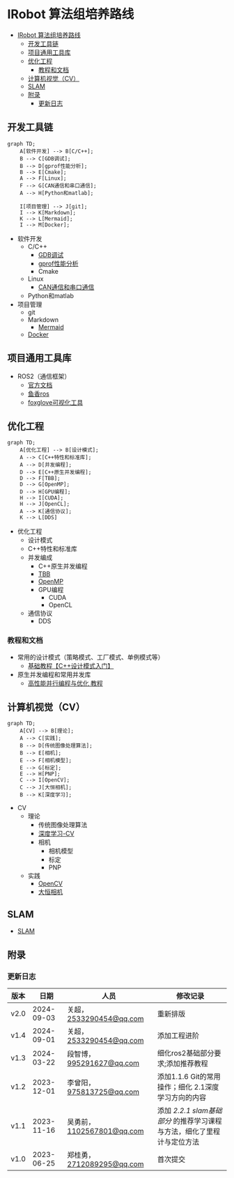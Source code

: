 # IRobot 算法组培养路线

- [IRobot 算法组培养路线](#irobot-算法组培养路线)
  - [开发工具链](#开发工具链)
  - [项目通用工具库](#项目通用工具库)
  - [优化工程](#优化工程)
    - [教程和文档](#教程和文档)
  - [计算机视觉（CV）](#计算机视觉cv)
  - [SLAM](#slam)
  - [附录](#附录)
    - [更新日志](#更新日志)

## 开发工具链

```mermaid
graph TD;
    A[软件开发] --> B[C/C++];
    B --> C[GDB调试];
    B --> D[gprof性能分析];
    B --> E[Cmake];
    A --> F[Linux];
    F --> G[CAN通信和串口通信];
    A --> H[Python和matlab];
    
    I[项目管理] --> J[git];
    I --> K[Markdown];
    K --> L[Mermaid];
    I --> M[Docker];
```
- 软件开发
  - C/C++
    - [GDB调试](./assets/GBD调试教程.md)
    - [gprof性能分析](./assets/程序性能检测可视化/程序性能检测可视化.md)
    - Cmake
  - Linux
    - [CAN通信和串口通信](./assets/通信.md)
  - Python和matlab
- 项目管理
  - git
  - Markdown
    - [Mermaid](https://mermaid.nodejs.cn/intro/)
  - [Docker](./assets/docker.md)

## 项目通用工具库

- ROS2（通信框架）
  - [官方文档](https://docs.ros.org/en/foxy/index.html)
  - [鱼香ros](https://fishros.com/d2lros2foxy/)
  - [foxglove可视化工具](./assets/foxglove简易教程.md)

## 优化工程

```mermaid
graph TD;
    A[优化工程] --> B[设计模式];
    A --> C[C++特性和标准库];
    A --> D[并发编程];
    D --> E[C++原生并发编程];
    D --> F[TBB];
    D --> G[OpenMP];
    D --> H[GPU编程];
    H --> I[CUDA];
    H --> J[OpenCL];
    A --> K[通信协议];
    K --> L[DDS]
```

- 优化工程
  - 设计模式
  - C++特性和标准库
  - 并发编成
    - C++原生并发编程
    - [TBB](https://www.intel.com/content/www/us/en/docs/onetbb/get-started-guide/2021-12/overview.html)
    - [OpenMP](https://www.openmp.org/resources/refguides/)
    - GPU编程
      - CUDA
      - OpenCL
  - 通信协议
    - DDS
### 教程和文档
- 常用的设计模式（策略模式、工厂模式、单例模式等）
   - [基础教程【C++设计模式入门】 ](https://www.bilibili.com/video/BV1Yr4y157Ci/?share_source=copy_web&vd_source=52d55c81781f4ac8050a12c384d3295a)
- 原生并发编程和常用并发库
   - [高性能并行编程与优化 教程](https://github.com/parallel101/course)

## 计算机视觉（CV）

```mermaid
graph TD;
    A[CV] --> B[理论];
    A --> C[实践];
    B --> D[传统图像处理算法];
    B --> E[相机];
    E --> F[相机模型];
    E --> G[标定];
    E --> H[PNP];
    C --> I[OpenCV];
    C --> J[大恒相机];
    B --> K[深度学习];
```

- CV
  - 理论
    - 传统图像处理算法
    - [深度学习-CV](./深度学习-CV/深度学习-CV.md)
    - 相机
      - 相机模型
      - 标定
      - PNP
  - 实践
    - [OpenCV](https://opencv.org/)
    - [大恒相机](https://www.daheng-imaging.com/)


## SLAM

- [SLAM](./SLAM/SLAM.md)

## 附录

### 更新日志

| 版本  | 日期        | 人员                   | 修改记录                                                     |
| ---- | ---------- | ---------------------- | ------------------------------------------------------------ |
| v2.0 | 2024-09-03 | 关超，2533290454@qq.com    | 重新排版                                                |
| v1.4 | 2024-09-01 | 关超，2533290454@qq.com    | 添加工程进阶                                                |
| v1.3 | 2024-03-22 | 段智博，995291627@qq.com   | 细化ros2基础部分要求;添加推荐教程    |
| v1.2 | 2023-12-01 | 李曾阳， 975813725@qq.com  | 添加1.1.6 Git的常用操作；细化 2.1深度学习方向的内容          |
| v1.1 | 2023-11-16 | 吴勇前， 1102567801@qq.com | 添加 *2.2.1 slam基础部分* 的推荐学习课程与方法，细化了里程计与定位方法 |
| v1.0 | 2023-06-25 | 郑桂勇， 2712089295@qq.com | 首次提交                                                     |
